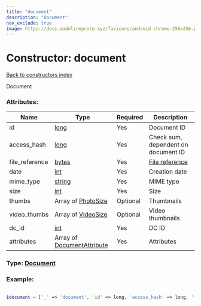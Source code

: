 ```yaml
---
title: "document"
description: "Document"
nav_exclude: true
image: https://docs.madelineproto.xyz/favicons/android-chrome-256x256.png
---
```

# Constructor: document  
[Back to constructors index](/API_docs/constructors/index.html)



Document

### Attributes:

| Name     |    Type       | Required | Description |
|----------|---------------|----------|-------------|
|id|[long](/API_docs/types/long.html) | Yes|Document ID|
|access\_hash|[long](/API_docs/types/long.html) | Yes|Check sum, dependent on document ID|
|file\_reference|[bytes](/API_docs/types/bytes.html) | Yes|[File reference](https://core.telegram.org/api/file_reference)|
|date|[int](/API_docs/types/int.html) | Yes|Creation date|
|mime\_type|[string](/API_docs/types/string.html) | Yes|MIME type|
|size|[int](/API_docs/types/int.html) | Yes|Size|
|thumbs|Array of [PhotoSize](/API_docs/types/PhotoSize.html) | Optional|Thumbnails|
|video\_thumbs|Array of [VideoSize](/API_docs/types/VideoSize.html) | Optional|Video thumbnails|
|dc\_id|[int](/API_docs/types/int.html) | Yes|DC ID|
|attributes|Array of [DocumentAttribute](/API_docs/types/DocumentAttribute.html) | Yes|Attributes|



### Type: [Document](/API_docs/types/Document.html)


### Example:

```php

$document = ['_' => 'document', 'id' => long, 'access_hash' => long, 'file_reference' => 'bytes', 'date' => int, 'mime_type' => 'string', 'size' => int, 'thumbs' => [PhotoSize, PhotoSize], 'video_thumbs' => [VideoSize, VideoSize], 'dc_id' => int, 'attributes' => [DocumentAttribute, DocumentAttribute]];
```  
